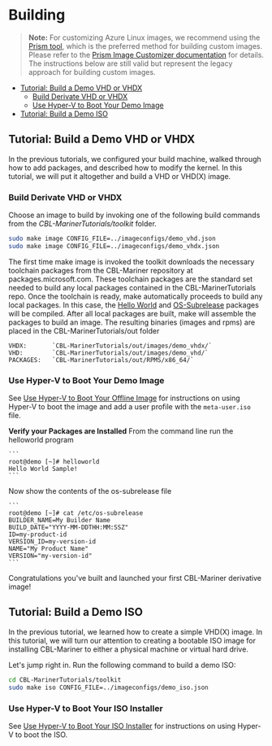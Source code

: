 # Building

> **Note:** For customizing Azure Linux images, we recommend using the [Prism tool](https://github.com/microsoft/azure-linux-image-tools), which is the preferred method for building custom images. Please refer to the [Prism Image Customizer documentation](https://microsoft.github.io/azure-linux-image-tools/imagecustomizer/README.html) for details. The instructions below are still valid but represent the legacy approach for building custom images.

- [Tutorial: Build a Demo VHD or VHDX](#tutorial-build-a-demo-vhd-or-vhdx)
    - [Build Derivate VHD or VHDX](#build-derivate-vhd-or-vhdx)
    - [Use Hyper-V to Boot Your Demo Image](#use-hyper-v-to-boot-your-demo-image)
- [Tutorial: Build a Demo ISO](#tutorial-build-a-demo-iso)

## Tutorial: Build a Demo VHD or VHDX

In the previous tutorials, we configured your build machine, walked through how to add packages, and described how to modify the kernel.  In this tutorial, we will put it altogether and build a VHD or VHD(X) image.  

### Build Derivate VHD or VHDX

Choose an image to build by invoking one of the following build commands from the _CBL-MarinerTutorials/toolkit_ folder.

```bash
sudo make image CONFIG_FILE=../imageconfigs/demo_vhd.json 
sudo make image CONFIG_FILE=../imageconfigs/demo_vhdx.json
```

The first time make image is invoked the toolkit downloads the necessary toolchain packages from the CBL-Mariner repository at packages.microsoft.com.  These toolchain packages are the standard set needed to build any local packages contained in the CBL-MarinerTutorials repo.  Once the toolchain is ready, make automatically proceeds to build any local packages.  In this case, the [Hello World](./SPECS/hello_world_demo/hello_world_demo.spec) and [OS-Subrelease](./SPECS/os-subrelease/os-subrelease.spec) packages will be compiled.  After all local packages are built, make will assemble the packages to build an image.
The resulting binaries (images and rpms) are placed in the CBL-MarinerTutorials/out folder

    VHDX:       `CBL-MarinerTutorials/out/images/demo_vhdx/`
    VHD:        `CBL-MarinerTutorials/out/images/demo_vhd/`
    PACKAGES:   `CBL-MarinerTutorials/out/RPMS/x86_64/`

### Use Hyper-V to Boot Your Demo Image

See [Use Hyper-V to Boot Your Offline Image](../getting_started/boot.md#use-hyper-v-to-boot-your-offline-image) for instructions on using Hyper-V to boot the image and add a user profile with the `meta-user.iso` file.

**Verify your Packages are Installed**
From the command line run the helloworld program

    ```
    root@demo [~]# helloworld
    Hello World Sample!
    ```
Now show the contents of the os-subrelease file

    ```
    root@demo [~]# cat /etc/os-subrelease
    BUILDER_NAME=My Builder Name
    BUILD_DATE="YYYY-MM-DDTHH:MM:SSZ"
    ID=my-product-id
    VERSION_ID=my-version-id
    NAME="My Product Name"
    VERSION="my-version-id"
    ```
Congratulations you've built and launched your first CBL-Mariner derivative image!

## Tutorial: Build a Demo ISO

In the previous tutorial, we learned how to create a simple VHD(X) image. In this tutorial, we will turn our attention to creating a bootable ISO image for installing CBL-Mariner to either a physical machine or virtual hard drive.

Let's jump right in.  Run the following command to build a demo ISO:

```bash
cd CBL-MarinerTutorials/toolkit
sudo make iso CONFIG_FILE=../imageconfigs/demo_iso.json
```

### Use Hyper-V to Boot Your ISO Installer

See [Use Hyper-V to Boot Your ISO Installer](../getting_started/boot.md#use-hyper-v-to-boot-your-iso-installer) for instructions on using Hyper-V to boot the ISO.
